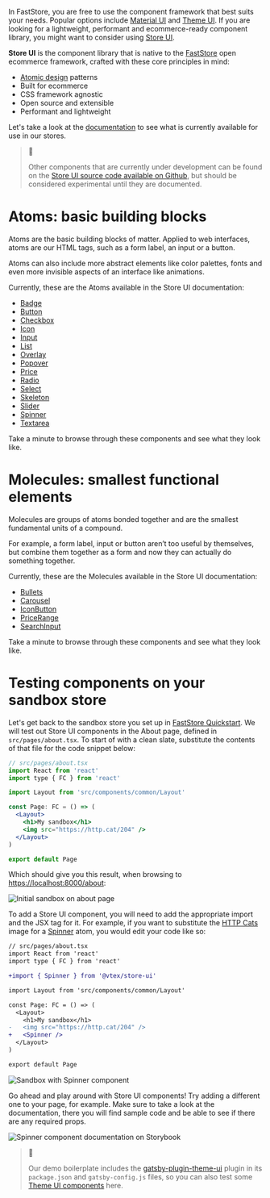 In FastStore, you are free to use the component framework that best suits your needs. Popular options include [Material UI](https://mui.com/) and [Theme UI](https://theme-ui.com/). If you are looking for a lightweight, performant and ecommerce-ready component library, you might want to consider using [Store UI](https://github.com/vtex/faststore/tree/master/packages/store-ui).

**Store UI** is the component library that is native to the [FastStore](https://github.com/vtex/faststore) open ecommerce framework, crafted with these core principles in mind:

- [Atomic design](https://bradfrost.com/blog/post/atomic-web-design/) patterns
- Built for ecommerce
- CSS framework agnostic
- Open source and extensible
- Performant and lightweight

Let's take a look at the [documentation](https://storeui.netlify.app/) to see what is currently available for use in our stores.

> 📘
> 
> Other components that are currently under development can be found on the [Store UI source code available on Github](https://github.com/vtex/faststore/tree/d30c59807b7f6e67b182ceeaacf9f3b777d77d4a/packages/store-ui/src), but should be considered experimental until they are documented.

# Atoms: basic building blocks

Atoms are the basic building blocks of matter. Applied to web interfaces, atoms are our HTML tags, such as a form label, an input or a button.

Atoms can also include more abstract elements like color palettes, fonts and even more invisible aspects of an interface like animations.

Currently, these are the Atoms available in the Store UI documentation:

- [Badge](https://storeui.netlify.app/?path=/docs/atoms-badge--badge)
- [Button](https://storeui.netlify.app/?path=/docs/atoms-button--button)
- [Checkbox](https://storeui.netlify.app/?path=/docs/atoms-checkbox--checkbox)
- [Icon](https://storeui.netlify.app/?path=/docs/atoms-icon--icon)
- [Input](https://storeui.netlify.app/?path=/docs/atoms-input--input)
- [List](https://storeui.netlify.app/?path=/docs/atoms-list--unordered-list)
- [Overlay](https://storeui.netlify.app/?path=/docs/atoms-overlay--overlay)
- [Popover](https://storeui.netlify.app/?path=/docs/atoms-popover--popover)
- [Price](https://storeui.netlify.app/?path=/docs/atoms-price--default)
- [Radio](https://storeui.netlify.app/?path=/docs/atoms-radio--radio)
- [Select](https://storeui.netlify.app/?path=/docs/atoms-select--default-select)
- [Skeleton](https://storeui.netlify.app/?path=/docs/atoms-skeleton--skeleton)
- [Slider](https://storeui.netlify.app/?path=/docs/atoms-slider--slider)
- [Spinner](https://storeui.netlify.app/?path=/docs/atoms-spinner--spinner)
- [Textarea](https://storeui.netlify.app/?path=/docs/atoms-textarea--textarea)

Take a minute to browse through these components and see what they look like. 

# Molecules: smallest functional elements

Molecules are groups of atoms bonded together and are the smallest fundamental units of a compound. 

For example, a form label, input or button aren’t too useful by themselves, but combine them together as a form and now they can actually do something together.

Currently, these are the Molecules available in the Store UI documentation:

- [Bullets](https://storeui.netlify.app/?path=/docs/molecules-bullets--bullets)
- [Carousel](https://storeui.netlify.app/?path=/docs/molecules-carousel--carousel)
- [IconButton](https://storeui.netlify.app/?path=/docs/molecules-iconbutton--default)
- [PriceRange](https://storeui.netlify.app/?path=/docs/molecules-pricerange--price-range)
- [SearchInput](https://storeui.netlify.app/?path=/docs/molecules-searchinput--default)

Take a minute to browse through these components and see what they look like.

# Testing components on your sandbox store

Let's get back to the sandbox store you set up in [FastStore Quickstart](/docs/course-faststore-101-step01-01-quickstart-lang-en). We will test out Store UI components in the About page, defined in `src/pages/about.tsx`. To start of with a clean slate, substitute the contents of that file for the code snippet below:

```jsx
// src/pages/about.tsx
import React from 'react'
import type { FC } from 'react'

import Layout from 'src/components/common/Layout'

const Page: FC = () => (
  <Layout>
    <h1>My sandbox</h1>
    <img src="https://http.cat/204" />
  </Layout>
)

export default Page
```

Which should give you this result, when browsing to [https://localhost:8000/about](https://localhost:8000/about):

![Initial sandbox on about page](https://files.readme.io/4c57831-image7.png)

To add a Store UI component, you will need to add the appropriate import and the JSX tag for it. For example, if you want to substitute the [HTTP Cats](https://http.cat/) image for a [Spinner](https://storeui.netlify.app/?path=/docs/atoms-spinner--spinner) atom, you would edit your code like so:

```diff
// src/pages/about.tsx
import React from 'react'
import type { FC } from 'react'

+import { Spinner } from '@vtex/store-ui'

import Layout from 'src/components/common/Layout'

const Page: FC = () => (
  <Layout>
    <h1>My sandbox</h1>
-   <img src="https://http.cat/204" />
+   <Spinner />
  </Layout>
)

export default Page
```

![Sandbox with Spinner component](https://files.readme.io/c533ff0-image8.gif)

Go ahead and play around with Store UI components! Try adding a different one to your page, for example. Make sure to take a look at the documentation, there you will find sample code and be able to see if there are any required props.

![Spinner component documentation on Storybook](https://files.readme.io/d8a56bf-image9.png)

> 📘
> 
> Our demo boilerplate includes the [gatsby-plugin-theme-ui](https://www.gatsbyjs.com/plugins/gatsby-plugin-theme-ui/) plugin in its `package.json` and `gatsby-config.js` files, so you can also test some [Theme UI components](https://theme-ui.com/components) here.